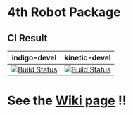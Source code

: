 # 4th Robot Package
## CI Result
|indigo-devel|kinetic-devel|
|:---:|:---:|
|[![Build Status](https://travis-ci.org/CIR-KIT/fourth_robot_pkg.svg?branch=indigo-devel)](https://travis-ci.org/CIR-KIT/fourth_robot_pkg)|[![Build Status](https://travis-ci.org/CIR-KIT/fourth_robot_pkg.svg?branch=kinetic-devel)](https://travis-ci.org/CIR-KIT/fourth_robot_pkg)|



# See the [Wiki page](https://github.com/CIR-KIT/fourth_robot_pkg/wiki) !!

